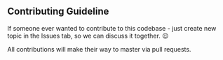 ## Contributing Guideline

If someone ever wanted to contribute to this codebase - just create new topic in the Issues tab, so we can discuss it together. :wink:

All contributions will make their way to master via pull requests.
